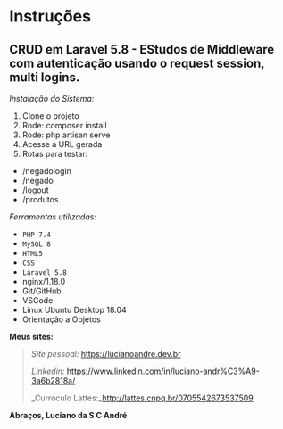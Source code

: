# **Instruções**
## CRUD em Laravel 5.8 - EStudos de Middleware com autenticação usando o request session, multi logins.

_Instalação do Sistema:_

1. Clone o projeto
2. Rode: composer install
7. Rode: php artisan serve
8. Acesse a URL gerada
9. Rotas para testar:
- /negadologin
- /negado
- /logout
- /produtos

_Ferramentas utilizadas:_
- `PHP 7.4`
- `MySQL 8`
- `HTML5`
- `CSS`
- `Laravel 5.8`
- nginx/1.18.0
- Git/GitHub
- VSCode
- Linux Ubuntu Desktop 18.04
- Orientação a Objetos

**Meus sites:**
> _Site pessoal:_ https://lucianoandre.dev.br
>
> _Linkedin:_ https://www.linkedin.com/in/luciano-andr%C3%A9-3a6b2818a/
>
> _Curróculo Lattes:_http://lattes.cnpq.br/0705542673537509

**Abraços, Luciano da S C André**
